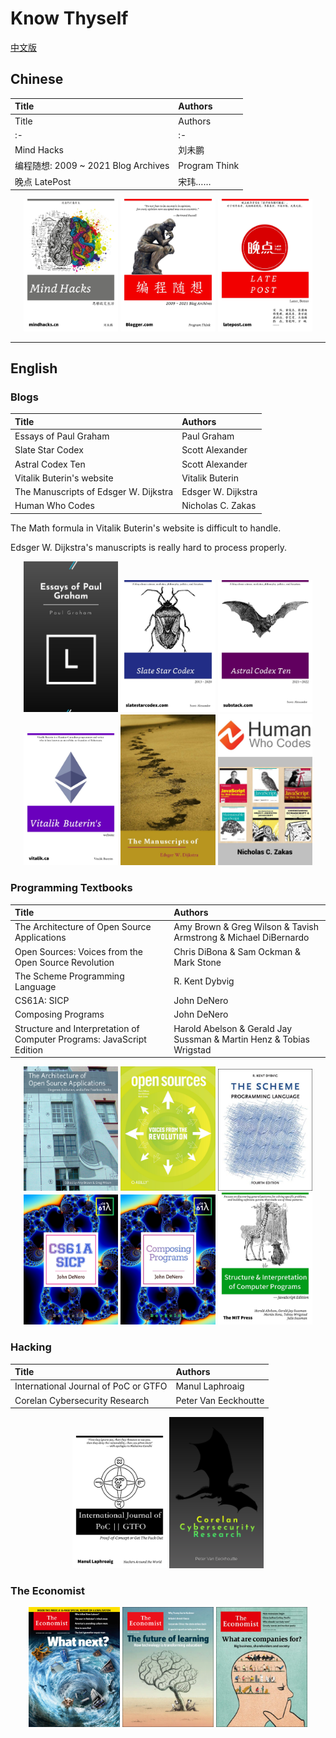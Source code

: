 # Know Thyself

[中文版](README-CN.md)

## Chinese

Title|Authors
:-|:-
Title|Authors
:-|:-
Mind Hacks|刘未鹏
编程随想: 2009 ~ 2021 Blog Archives|Program Think
晚点 LatePost|宋玮……


<p align="middle">
<img src="images/Mind-Hack.jpg"  width=30% />
<img src="images/Program-Think.jpg" width=30% />
<img src="images/LatePost.jpg" width=30% />
</p>

---

## English

### Blogs

Title|Authors
:-|:-
Essays of Paul Graham|Paul Graham
Slate Star Codex|Scott Alexander
Astral Codex Ten|Scott Alexander
Vitalik Buterin's website|Vitalik Buterin
The Manuscripts of Edsger W. Dijkstra|Edsger W. Dijkstra
Human Who Codes|Nicholas C. Zakas

The Math formula in Vitalik Buterin's website is difficult to handle.

Edsger W. Dijkstra's manuscripts is really hard to process properly.

<p align="middle">
<img src="images/Paul-Graham.jpg"  width=30% />
<img src="images/Slate-Star-Codex.jpg" width=30% />
<img src="images/Astral-Codex-Ten.jpg" width=30% />
<img src="images/Vitalik-Buterin.jpg"  width=30% />
<img src="images/Edsger-Dijkstra.jpg" width=30% />
<img src="images/humanwhocodes.jpg" width=30% />
</p>

### Programming Textbooks

Title|Authors
:-|:-
The Architecture of Open Source Applications|Amy Brown & Greg Wilson & Tavish Armstrong & Michael DiBernardo
Open Sources: Voices from the Open Source Revolution|Chris DiBona & Sam Ockman & Mark Stone
The Scheme Programming Language|R. Kent Dybvig
CS61A: SICP|John DeNero
Composing Programs|John DeNero
Structure and Interpretation of Computer Programs: JavaScript Edition|Harold Abelson & Gerald Jay Sussman & Martin Henz & Tobias Wrigstad

<p align="middle">
<img src="images/aosabook.jpg" width=30% />
<img src="images/Open-Sources.jpg"  width=30% />
<img src="images/tspl4.jpg" width=30% />
<img src="images/CS61A.jpg" width=30% />
<img src="images/Composing-Program.jpg" width=30% />
<img src="images/SICP-JS.jpg"  width=30% />
</p>

### Hacking

Title|Authors
:-|:-
International Journal of PoC or GTFO|Manul Laphroaig
Corelan Cybersecurity Research|Peter Van Eeckhoutte

<p align="middle">
<img src="images/Poc-or-GTFO.jpg" width=30% />
<img src="images/Corelan-Cybersecurity-Research.jpg" width=30% />
</p>

### The Economist

<p align="middle">
<img src="images/TE-8598.jpg"  width=29% />
<img src="images/TE-9050.jpg"  width=29% />
<img src="images/TE-9157.jpg"  width=29% />
</p>
